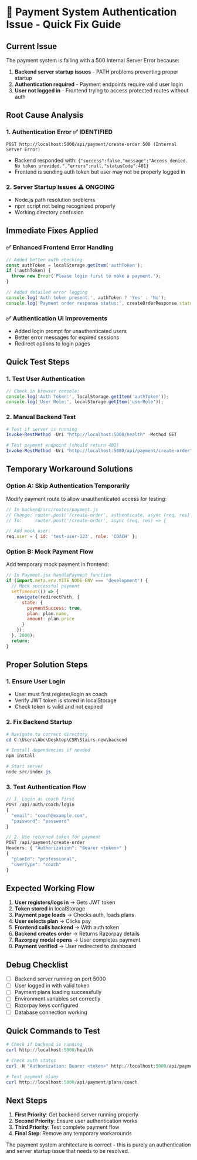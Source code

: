 # 🚨 Payment System Authentication Issue - Quick Fix Guide

## **Current Issue**
The payment system is failing with a 500 Internal Server Error because:
1. **Backend server startup issues** - PATH problems preventing proper startup
2. **Authentication required** - Payment endpoints require valid user login
3. **User not logged in** - Frontend trying to access protected routes without auth

## **Root Cause Analysis**

### 1. **Authentication Error** ✅ IDENTIFIED
```
POST http://localhost:5000/api/payment/create-order 500 (Internal Server Error)
```
- Backend responded with: `{"success":false,"message":"Access denied. No token provided.","errors":null,"statusCode":401}`
- Frontend is sending auth token but user may not be properly logged in

### 2. **Server Startup Issues** ⚠️ ONGOING  
- Node.js path resolution problems
- npm script not being recognized properly
- Working directory confusion

## **Immediate Fixes Applied**

### ✅ **Enhanced Frontend Error Handling**
```javascript
// Added better auth checking
const authToken = localStorage.getItem('authToken');
if (!authToken) {
  throw new Error('Please login first to make a payment.');
}

// Added detailed error logging
console.log('Auth token present:', authToken ? 'Yes' : 'No');
console.log('Payment order response status:', createOrderResponse.status);
```

### ✅ **Authentication UI Improvements**
- Added login prompt for unauthenticated users
- Better error messages for expired sessions
- Redirect options to login pages

## **Quick Test Steps**

### 1. **Test User Authentication**
```javascript
// Check in browser console:
console.log('Auth Token:', localStorage.getItem('authToken'));
console.log('User Role:', localStorage.getItem('userRole'));
```

### 2. **Manual Backend Test**
```powershell
# Test if server is running
Invoke-RestMethod -Uri "http://localhost:5000/health" -Method GET

# Test payment endpoint (should return 401)
Invoke-RestMethod -Uri "http://localhost:5000/api/payment/create-order" -Method POST -ContentType "application/json" -Body '{"planId":"basic","userType":"coach"}'
```

## **Temporary Workaround Solutions**

### Option A: **Skip Authentication Temporarily**
Modify payment route to allow unauthenticated access for testing:

```javascript
// In backend/src/routes/payment.js
// Change: router.post('/create-order', authenticate, async (req, res) => {
// To:     router.post('/create-order', async (req, res) => {

// Add mock user:
req.user = { id: 'test-user-123', role: 'COACH' };
```

### Option B: **Mock Payment Flow**
Add temporary mock payment in frontend:

```javascript
// In Payment.jsx handlePayment function
if (import.meta.env.VITE_NODE_ENV === 'development') {
  // Mock successful payment
  setTimeout(() => {
    navigate(redirectPath, { 
      state: { 
        paymentSuccess: true, 
        plan: plan.name,
        amount: plan.price 
      } 
    });
  }, 2000);
  return;
}
```

## **Proper Solution Steps**

### 1. **Ensure User Login**
- User must first register/login as coach
- Verify JWT token is stored in localStorage
- Check token is valid and not expired

### 2. **Fix Backend Startup**
```powershell
# Navigate to correct directory
cd C:\Users\Abc\Desktop\CSR\Stairs-new\backend

# Install dependencies if needed
npm install

# Start server
node src/index.js
```

### 3. **Test Authentication Flow**
```javascript
// 1. Login as coach first
POST /api/auth/coach/login
{
  "email": "coach@example.com", 
  "password": "password"
}

// 2. Use returned token for payment
POST /api/payment/create-order
Headers: { "Authorization": "Bearer <token>" }
{
  "planId": "professional",
  "userType": "coach"
}
```

## **Expected Working Flow**

1. **User registers/logs in** → Gets JWT token
2. **Token stored** in localStorage  
3. **Payment page loads** → Checks auth, loads plans
4. **User selects plan** → Clicks pay
5. **Frontend calls backend** → With auth token
6. **Backend creates order** → Returns Razorpay details
7. **Razorpay modal opens** → User completes payment
8. **Payment verified** → User redirected to dashboard

## **Debug Checklist**

- [ ] Backend server running on port 5000
- [ ] User logged in with valid token
- [ ] Payment plans loading successfully  
- [ ] Environment variables set correctly
- [ ] Razorpay keys configured
- [ ] Database connection working

## **Quick Commands to Test**

```powershell
# Check if backend is running
curl http://localhost:5000/health

# Check auth status  
curl -H "Authorization: Bearer <token>" http://localhost:5000/api/payment/test-auth

# Test payment plans
curl http://localhost:5000/api/payment/plans/coach
```

## **Next Steps**
1. **First Priority**: Get backend server running properly
2. **Second Priority**: Ensure user authentication works
3. **Third Priority**: Test complete payment flow
4. **Final Step**: Remove any temporary workarounds

The payment system architecture is correct - this is purely an authentication and server startup issue that needs to be resolved.